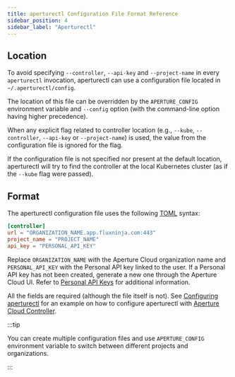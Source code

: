 ```yaml
---
title: aperturectl Configuration File Format Reference
sidebar_position: 4
sidebar_label: "Aperturectl"
---
```


<!-- If our configuration file grows, would be nice to automatically generate
it from corresponding go structs from cmd/aperturectl/cmd/utils/controller.go -->

## Location

To avoid specifying `--controller`, `--api-key` and `--project-name` in every `aperturectl`
invocation, aperturectl can use a configuration file located in
`~/.aperturectl/config`.

The location of this file can be overridden by the `APERTURE_CONFIG` environment
variable and `--config` option (with the command-line option having higher
precedence).

When any explicit flag related to controller location (e.g., `--kube`,
`--controller`, `--api-key` or `--project-name`) is used, the value from the
configuration file is ignored for the flag.

If the configuration file is not specified nor present at the default location,
aperturectl will try to find the controller at the local Kubernetes cluster (as
if the `--kube` flag were passed).

## Format

The aperturectl configuration file uses the following [TOML][toml] syntax:

```toml
[controller]
url = "ORGANIZATION_NAME.app.fluxninja.com:443"
project_name = "PROJECT_NAME"
api_key = "PERSONAL_API_KEY"
```

Replace `ORGANIZATION_NAME` with the Aperture Cloud organization name and
`PERSONAL_API_KEY` with the Personal API key linked to the user. If a Personal
API key has not been created, generate a new one through the Aperture Cloud UI.
Refer to [Personal API Keys][api-keys] for additional information.

All the fields are required (although the file itself is not). See [Configuring
aperturectl][configure-aperturectl] for an example on how to configure
aperturectl with [Aperture Cloud Controller][cloud-controller].

:::tip

You can create multiple configuration files and use `APERTURE_CONFIG`
environment variable to switch between different projects and organizations.

:::

[toml]: https://toml.io/
[configure-aperturectl]: /reference/aperture-cli/configure-cli.md
[cloud-controller]: /reference/fluxninja.md#cloud-controller
[api-keys]: /reference/aperture-cli/personal-api-keys.md
